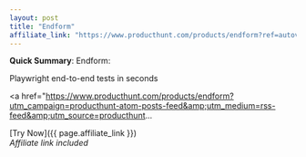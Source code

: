 ```yaml
---
layout: post
title: "Endform"
affiliate_link: "https://www.producthunt.com/products/endform?ref=autoverse&utm_source=autoverse"
---
```


**Quick Summary**: Endform: <p>
            Playwright end-to-end tests in seconds
          </p>
          <p>
            <a href="https://www.producthunt.com/products/endform?utm_campaign=producthunt-atom-posts-feed&amp;utm_medium=rss-feed&amp;utm_source=producthunt...

[Try Now]({{ page.affiliate_link }})  
*Affiliate link included*
